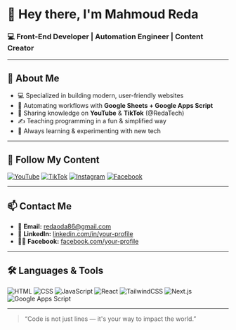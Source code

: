 # 👋 Hey there, I'm **Mahmoud Reda**

### 💻 Front-End Developer | Automation Engineer | Content Creator

---

## 🧠 About Me

- 💻 Specialized in building modern, user-friendly websites
- 🔄 Automating workflows with **Google Sheets + Google Apps Script**
- 🎥 Sharing knowledge on **YouTube** & **TikTok** (@RedaTech)
- ✍️ Teaching programming in a fun & simplified way
- 🚀 Always learning & experimenting with new tech

---

## 📱 Follow My Content

[![YouTube](https://img.shields.io/badge/YouTube-FF0000?logo=youtube&logoColor=white)](https://www.youtube.com/@redatech0)
[![TikTok](https://img.shields.io/badge/TikTok-000000?logo=tiktok&logoColor=white)](https://tiktok.com/@redatech0)
[![Instagram](https://img.shields.io/badge/Instagram-E4405F?logo=instagram&logoColor=white)](https://instagram.com/mahmoudreda9348)
[![Facebook](https://img.shields.io/badge/Facebook-1877F2?logo=facebook&logoColor=white)](https://facebook.com/houdareda.99)

---

## 📫 Contact Me

- 📧 **Email:** [redaoda86@gmail.com](mailto:redaoda86@gmail.com)
- 💼 **LinkedIn:** [linkedin.com/in/your-profile](https://linkedin.com/in/mahmoud-reda11)
- 👨‍💻 **Facebook:** [facebook.com/your-profile](https://facebook.com/houdareda.99)

---

## 🛠️ Languages & Tools

![HTML](https://img.shields.io/badge/HTML5-E34F26?logo=html5&logoColor=white)
![CSS](https://img.shields.io/badge/CSS3-1572B6?logo=css3&logoColor=white)
![JavaScript](https://img.shields.io/badge/JavaScript-F7DF1E?logo=javascript&logoColor=black)
![React](https://img.shields.io/badge/React-20232A?logo=react&logoColor=61DAFB)
![TailwindCSS](https://img.shields.io/badge/Tailwind-06B6D4?logo=tailwindcss&logoColor=white)
![Next.js](https://img.shields.io/badge/Next.js-000000?logo=next.js&logoColor=white)
![Google Apps Script](https://img.shields.io/badge/Google%20Apps%20Script-4285F4?logo=google&logoColor=white)

---

> “Code is not just lines — it's your way to impact the world.”
